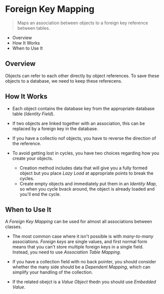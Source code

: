# Foreign Key Mapping

> Maps an association between objects to a foreign key reference between tables.

* Overview
* How It Works
* When to Use It

## Overview

Objects can refer to each other directly by object references. To save these objects to a database, we need to keep these referecens.

## How It Works

* Each object contains the database key from the appropriate database table (*Identity Field*).

* If two objects are linked together with an association, this can be replaced by a foreign key in the database.

* If you have a collectio nof objects, you have to reverse the direction of the reference.

* To avoid getting lost in cycles, you have two choices regarding how you create your objects.
  * Creation method includes data that will give you a fully formed object but you place *Lazy Load* at appropriate points to break the cycles.
  * Create empty objects and immediately put them in an *Identity Map*, so when you cycle bvack around, the object is already loaded and you'll end the cycle.

## When to Use It

A *Foreign Key Mapping* can be used for almost all associations between classes.

* The most common case where it isn't possible is with *many-to-many* associations. *Foreign keys* are single values, and first normal form means that you can't store multiple foreign keys in a single field. Instead, you need to use *Association Table Mapping*.

* If you have a collection field with no back pointer, you should consider whether the many side should be a *Dependent Mapping*, which can simplify your handling of the collection.

* If the related obejct is a *Value Object* thedn you should use *Embedded Value*.

